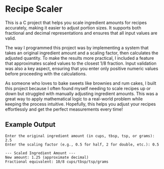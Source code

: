 # Recipe Scaler

This is a C project that helps you scale ingredient amounts for recipes accurately, making it easier to adjust portion sizes. It supports both fractional and decimal representations and ensures that all input values are valid.

The way I programmed this project was by implementing a system that takes an original ingredient amount and a scaling factor, then calculates the adjusted quantity. To make the results more practical, I included a feature that approximates scaled values to the closest 1/8 fraction. Input validation was also a key aspect, ensuring that you enter only positive numeric values before proceeding with the calculations.

As someone who loves to bake sweets like brownies and rum cakes, I built this project because I often found myself needing to scale recipes up or down but struggled with manually adjusting ingredient amounts. This was a great way to apply mathematical logic to a real-world problem while keeping the process intuitive. Hopefully, this helps you adjust your recipes effortlessly and get the perfect measurements every time!

## Example Output
```
Enter the original ingredient amount (in cups, tbsp, tsp, or grams): 2.5
Enter the scaling factor (e.g., 0.5 for half, 2 for double, etc.): 0.5

--- Scaled Ingredient Amount ---
New amount: 1.25 (approximate decimal)
Fractional equivalent: 10/8 cups/tbsp/tsp/grams
```

